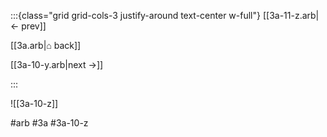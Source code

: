 :::{class="grid grid-cols-3 justify-around text-center w-full"}
[[3a-11-z.arb|← prev]]

[[3a.arb|⌂ back]]

[[3a-10-y.arb|next →]]

:::

![[3a-10-z]]

#arb #3a #3a-10-z

